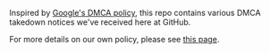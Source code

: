Inspired by [Google's DMCA policy](http://www.google.com/dmca.html), this repo contains various DMCA takedown notices we've received here at GitHub.

For more details on our own policy, please see [this page](http://help.github.com/dmca).
